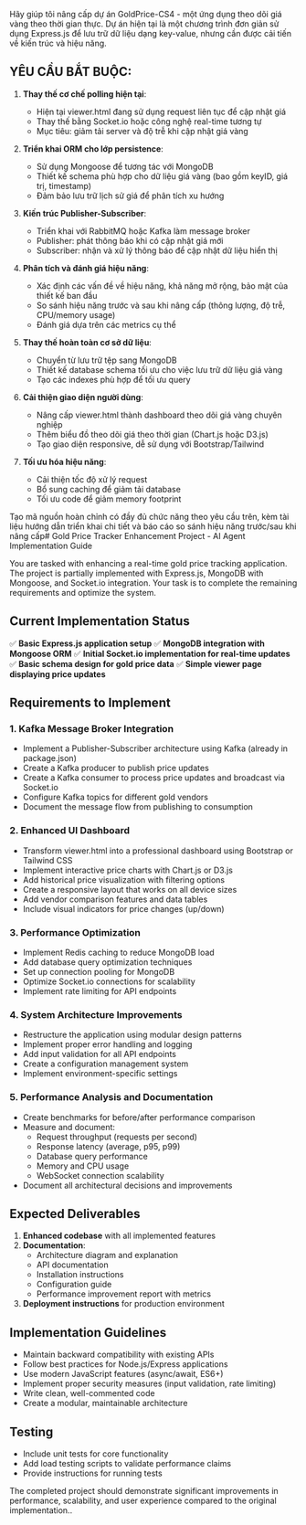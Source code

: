 Hãy giúp tôi nâng cấp dự án GoldPrice-CS4 - một ứng dụng theo dõi giá vàng theo thời gian thực. Dự án hiện tại là một chương trình đơn giản sử dụng Express.js để lưu trữ dữ liệu dạng key-value, nhưng cần được cải tiến về kiến trúc và hiệu năng.

## YÊU CẦU BẮT BUỘC:

1. **Thay thế cơ chế polling hiện tại**:

   - Hiện tại viewer.html đang sử dụng request liên tục để cập nhật giá
   - Thay thế bằng Socket.io hoặc công nghệ real-time tương tự
   - Mục tiêu: giảm tải server và độ trễ khi cập nhật giá vàng

2. **Triển khai ORM cho lớp persistence**:

   - Sử dụng Mongoose để tương tác với MongoDB
   - Thiết kế schema phù hợp cho dữ liệu giá vàng (bao gồm keyID, giá trị, timestamp)
   - Đảm bảo lưu trữ lịch sử giá để phân tích xu hướng

3. **Kiến trúc Publisher-Subscriber**:

   - Triển khai với RabbitMQ hoặc Kafka làm message broker
   - Publisher: phát thông báo khi có cập nhật giá mới
   - Subscriber: nhận và xử lý thông báo để cập nhật dữ liệu hiển thị

4. **Phân tích và đánh giá hiệu năng**:

   - Xác định các vấn đề về hiệu năng, khả năng mở rộng, bảo mật của thiết kế ban đầu
   - So sánh hiệu năng trước và sau khi nâng cấp (thông lượng, độ trễ, CPU/memory usage)
   - Đánh giá dựa trên các metrics cụ thể

5. **Thay thế hoàn toàn cơ sở dữ liệu**:

   - Chuyển từ lưu trữ tệp sang MongoDB
   - Thiết kế database schema tối ưu cho việc lưu trữ dữ liệu giá vàng
   - Tạo các indexes phù hợp để tối ưu query

6. **Cải thiện giao diện người dùng**:

   - Nâng cấp viewer.html thành dashboard theo dõi giá vàng chuyên nghiệp
   - Thêm biểu đồ theo dõi giá theo thời gian (Chart.js hoặc D3.js)
   - Tạo giao diện responsive, dễ sử dụng với Bootstrap/Tailwind

7. **Tối ưu hóa hiệu năng**:
   - Cải thiện tốc độ xử lý request
   - Bổ sung caching để giảm tải database
   - Tối ưu code để giảm memory footprint

Tạo mã nguồn hoàn chỉnh có đầy đủ chức năng theo yêu cầu trên, kèm tài liệu hướng dẫn triển khai chi tiết và báo cáo so sánh hiệu năng trước/sau khi nâng cấp# Gold Price Tracker Enhancement Project - AI Agent Implementation Guide

You are tasked with enhancing a real-time gold price tracking application. The project is partially implemented with Express.js, MongoDB with Mongoose, and Socket.io integration. Your task is to complete the remaining requirements and optimize the system.

## Current Implementation Status

✅ **Basic Express.js application setup**
✅ **MongoDB integration with Mongoose ORM**
✅ **Initial Socket.io implementation for real-time updates**
✅ **Basic schema design for gold price data**
✅ **Simple viewer page displaying price updates**

## Requirements to Implement

### 1. Kafka Message Broker Integration

- Implement a Publisher-Subscriber architecture using Kafka (already in package.json)
- Create a Kafka producer to publish price updates
- Create a Kafka consumer to process price updates and broadcast via Socket.io
- Configure Kafka topics for different gold vendors
- Document the message flow from publishing to consumption

### 2. Enhanced UI Dashboard

- Transform viewer.html into a professional dashboard using Bootstrap or Tailwind CSS
- Implement interactive price charts with Chart.js or D3.js
- Add historical price visualization with filtering options
- Create a responsive layout that works on all device sizes
- Add vendor comparison features and data tables
- Include visual indicators for price changes (up/down)

### 3. Performance Optimization

- Implement Redis caching to reduce MongoDB load
- Add database query optimization techniques
- Set up connection pooling for MongoDB
- Optimize Socket.io connections for scalability
- Implement rate limiting for API endpoints

### 4. System Architecture Improvements

- Restructure the application using modular design patterns
- Implement proper error handling and logging
- Add input validation for all API endpoints
- Create a configuration management system
- Implement environment-specific settings

### 5. Performance Analysis and Documentation

- Create benchmarks for before/after performance comparison
- Measure and document:
  - Request throughput (requests per second)
  - Response latency (average, p95, p99)
  - Database query performance
  - Memory and CPU usage
  - WebSocket connection scalability
- Document all architectural decisions and improvements

## Expected Deliverables

1. **Enhanced codebase** with all implemented features
2. **Documentation**:
   - Architecture diagram and explanation
   - API documentation
   - Installation instructions
   - Configuration guide
   - Performance improvement report with metrics
3. **Deployment instructions** for production environment

## Implementation Guidelines

- Maintain backward compatibility with existing APIs
- Follow best practices for Node.js/Express applications
- Use modern JavaScript features (async/await, ES6+)
- Implement proper security measures (input validation, rate limiting)
- Write clean, well-commented code
- Create a modular, maintainable architecture

## Testing

- Include unit tests for core functionality
- Add load testing scripts to validate performance claims
- Provide instructions for running tests

The completed project should demonstrate significant improvements in performance, scalability, and user experience compared to the original implementation..
